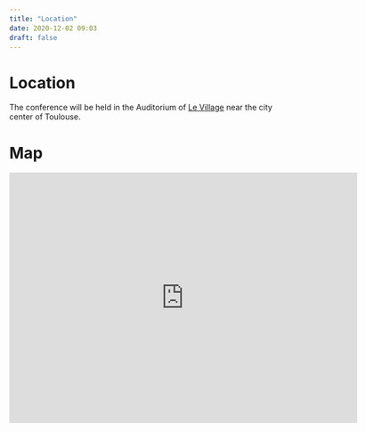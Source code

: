 ```yaml
---
title: "Location"
date: 2020-12-02 09:03
draft: false
---
```


# Location

The conference will be held in the Auditorium of [Le Village](https://www.levillagebyca-toulouse-evenement.fr) near the city center of Toulouse.

# Map

 <iframe width="625" height="450" frameborder="0" scrolling="no" marginheight="0" marginwidth="0" src="https://goo.gl/maps/hYWPGtqPwPKUq7oCA">Display larger map</a></small>

<br><br>

<img src="img/LeVillage.jpg" width="400">



